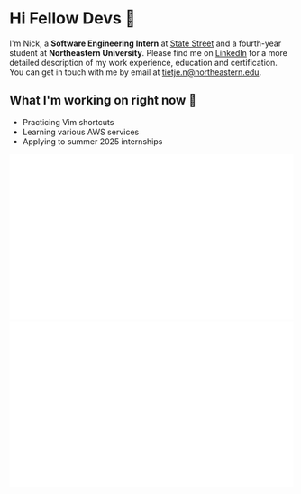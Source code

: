# Hi Fellow Devs 👾

I'm Nick, a **Software Engineering Intern** at [State Street](https://www.statestreet.com/us/en/asset-manager) and a fourth-year student at **Northeastern University**. Please find me on [LinkedIn](https://www.linkedin.com/in/nicholas-tietje/) for a more detailed description of my work experience, education and certification. You can get in touch with me by email at [tietje.n@northeastern.edu](mailto:tietje.n@northeastern.edu).

## What I'm working on right now 🎯
- Practicing Vim shortcuts
- Learning various AWS services
- Applying to summer 2025 internships

![](https://raw.githubusercontent.com/ntietje1/github-stats-transparent/output/generated/languages.svg)
![](https://raw.githubusercontent.com/ntietje1/github-stats-transparent/output/generated/overview.svg)

<!---
ntietje1/ntietje1 is a ✨ special ✨ repository because its `README.md` (this file) appears on your GitHub profile.
You can click the Preview link to take a look at your changes.
--->
